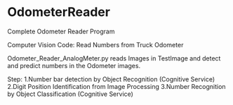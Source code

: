 # OdometerReader
Complete Odometer Reader Program

Computer Vision Code: Read Numbers from Truck Odometer

Odometer_Reader_AnalogMeter.py reads Images in TestImage and detect and predict numbers in the Odometer images.

Step:
1.Number bar detection by Object Recognition (Cognitive Service)
2.Digit Position Identification from Image Processing
3.Number Recognition by Object Classification (Cognitive Service)

